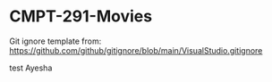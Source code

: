 # CMPT-291-Movies

Git ignore template from: https://github.com/github/gitignore/blob/main/VisualStudio.gitignore

test Ayesha
